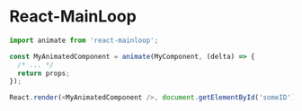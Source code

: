 React-MainLoop
==============

```javascript
import animate from 'react-mainloop';

const MyAnimatedComponent = animate(MyComponent, (delta) => {
  /* ... */
  return props;
});

React.render(<MyAnimatedComponent />, document.getElementById('someID'));

```
